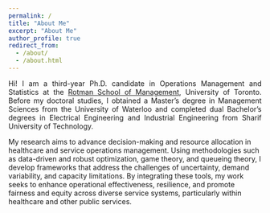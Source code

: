 ```yaml
---
permalink: /
title: "About Me"
excerpt: "About Me"
author_profile: true
redirect_from: 
  - /about/
  - /about.html
---
```


<p style="text-align: justify;">
    Hi! I am a third-year Ph.D. candidate in Operations Management and Statistics at the <a href="https://www.rotman.utoronto.ca/">Rotman School of Management</a>, University of Toronto. Before my doctoral studies, I obtained a Master’s degree in Management Sciences from the University of Waterloo and completed dual Bachelor’s degrees in Electrical Engineering and Industrial Engineering from Sharif University of Technology.
</p>

[//]: # (Hi! I am a third-year Ph.D. candidate in Operations Management and Statistics at the [Rotman School of Management]&#40;https://www.rotman.utoronto.ca/&#41;, University of Toronto.  Before my doctoral studies, I obtained a Master’s degree in Management Sciences from the University of Waterloo and completed dual Bachelor’s degrees in Electrical Engineering and Industrial Engineering from Sharif University of Technology.)


My research aims to advance decision-making and resource allocation in healthcare and service operations management. Using methodologies such as data-driven and robust optimization, game theory, and queueing theory,  I develop frameworks that address the challenges of uncertainty, demand variability, and capacity limitations. By integrating these tools, my work seeks to enhance operational effectiveness, resilience, and promote fairness and equity across diverse service systems, particularly within healthcare and other public services.
